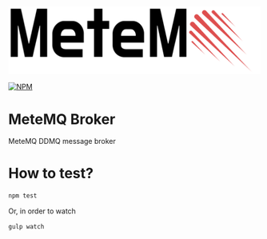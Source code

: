 ![MeteMQ](https://raw.githubusercontent.com/metemq/metemq-broker/master/METEMQ.png)

[![NPM](https://nodei.co/npm/metemq-broker.png)](https://nodei.co/npm/metemq-broker/)

# MeteMQ Broker
MeteMQ DDMQ message broker

# How to test?

```bash
npm test
```

Or, in order to watch

```bash
gulp watch
```
